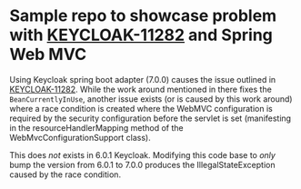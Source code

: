 Sample repo to showcase problem with
[KEYCLOAK-11282](https://issues.jboss.org/browse/KEYCLOAK-11282) and Spring Web
MVC
==================================

Using Keycloak spring boot adapter (7.0.0) causes the issue
outlined in [KEYCLOAK-11282](https://issues.jboss.org/browse/KEYCLOAK-11282).
While the work around mentioned in there fixes the `BeanCurrentlyInUse`, another
issue exists (or is caused by this work around) where a race condition is
created where the WebMVC configuration is required by the security configuration
before the servlet is set (manifesting in the resourceHandlerMapping method of
the WebMvcConfigurationSupport class).

This does _not_ exists in 6.0.1 Keycloak. Modifying this code base to _only_
bump the version from 6.0.1 to 7.0.0 produces the IllegalStateException caused
by the race condition.
